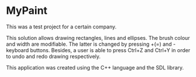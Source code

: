 MyPaint
=======

This was a test project for a certain company.

This solution allows drawing rectangles, lines and ellipses. The brush colour and width are modifiable. The latter is changed by pressing +(=) and - keyboard buttons.
Besides, a user is able to press Ctrl+Z and Ctrl+Y in order to undo and redo drawing respectively.

This application was created using the C++ language and the SDL library.
